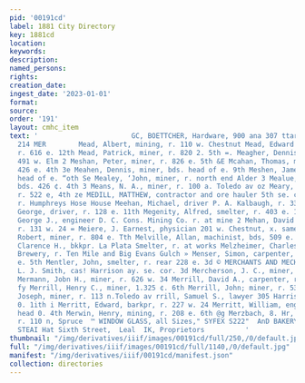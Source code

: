 ```yaml
---
pid: '00191cd'
label: 1881 City Directory
key: 1881cd
location: 
keywords: 
description: 
named_persons: 
rights: 
creation_date: 
ingest_date: '2023-01-01'
format: 
source: 
order: '191'
layout: cmhc_item
text: '                       GC, BOETTCHER, Hardware, 900 ana 307 ttarxison ave  MEA
  214 MER        Mead, Albert, mining, r. 110 w. Chestnut Mead, Edward F., teamster,
  r. 616 e. 12th Mead, Patrick, miner, r. 820 2. 5th =. Meagher, Dennis, lab. bds.
  491 w. Elm 2 Meshan, Peter, miner, r. 826 e. 5th &E Mcahan, Thomas, miner, bds.
  426 e. 4th 3e Meahen, Dennis, miner, bds. head of e. 9th Meshen, James, miner, bds.
  head of e. “oth Se Mealey, ‘John, miner, r. north end Alder 3 Mealue, John, miner,
  bds. 426 ¢. 4th 3 Means, N. A., miner, r. 100 a. Toledo av oz Meary, P. L, miner,
  r. 522 e, 4th ze MEDILL, MATTHEW, contractor and ore hauler 5th se. cot Poplar,
  r. Humphreys Hose House Meehan, Michael, driver P. A. Kalbaugh, r. 332 w. Elm Meek,
  George, driver, r. 128 e. 11th Megenity, Alfred, smelter, r. 403 e. 11th Megley,
  George J., engineer D. C. Cons. Mining Co. r. at mine 2 Mehan, David C., teamster,
  r. 131 w. 24 = Meiere, J. Earnest, physician 201 w. Chestnut, x. same Meiklejohn,
  Robert, miner, r. 804 e. Tth Melville, Allan, machinist, bds, 509 e. 4th Melvin,
  Clarence H., bkkpr. La Plata Smelter, r. at works Melzheimer, Charles, foreman Leadville
  Brewery, r. Ten Mile and Big Evans Gulch » Menser, Simon, carpenter, r. rear 800
  e. 5th Mentler, John, smelter, r. rear 228 e. 3d © MERCHANTS AND MECHANICS BANK,
  L. J. Smith, cas! Harrison ay. se. cor. 3d Mercherson, J. C., miner, r. 502 e. 5th
  Mermann, Jobn H., miner, r. 626 w. 34 Merrill, David A., carpenter, r. 308 e. 9th
  fy Merrill, Henry C., miner, 1.325 ¢. 6th Merrill, John; miner, r. 533 e. 5th 1,
  Joseph, miner, r. 113 n.Toledo av rrill, Samuel S., lawyer 305 Harrison av. r. 400
  0. 1ith i Merritt, Edward, barkpr, r. 227 w. 24 Merritt, William, engineer, bds.
  head 0. 4th Merwin, Henry, mining, r. 208 e. 6th @g Merzbach, 8. Hr, music teacher,
  r. 110 n, Spruce  ™ WINDOW GLASS, all Sizes," SYFEX S222"  AnD BAKERY,  au  PVILLE
  STEAI Hat Sixth Street,  Leal  IK, Proprietors          '
thumbnail: "/img/derivatives/iiif/images/00191cd/full/250,/0/default.jpg"
full: "/img/derivatives/iiif/images/00191cd/full/1140,/0/default.jpg"
manifest: "/img/derivatives/iiif/00191cd/manifest.json"
collection: directories
---
```

